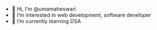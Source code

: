 - 👋 Hi, I’m @umamaheswari
- 👀 I’m interested in web development, software developer
- 🌱 I’m currently learning DSA
  
  

<!---
umarajaram65/umarajaram65 is a ✨ special ✨ repository because its `README.md` (this file) appears on your GitHub profile.
You can click the Preview link to take a look at your changes.
--->
